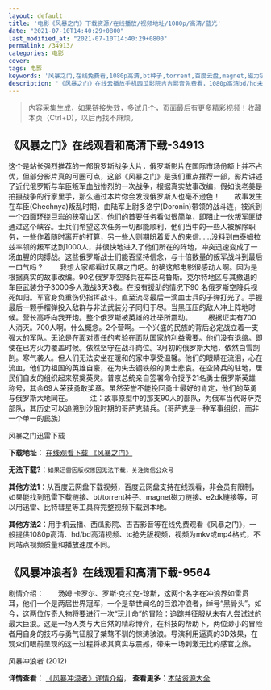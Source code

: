 ```yaml
---
layout: default
title: '电影《风暴之门》下载资源/在线播放/视频地址/1080p/高清/蓝光'
date: "2021-07-10T14:40:29+0800"
last_modified_at: "2021-07-10T14:40:29+0800"
permalink: /34913/
categories: 电影
cover:
tags: 电影
keywords: '风暴之门,在线免费看,1080p高清,bt种子,torrent,百度云盘,magnet,磁力链,迅雷下载资源'
description: '《风暴之门》在线云播放手机西瓜影院吉吉影音免费看，1080p高清bd/hd未删减完整版和tc抢先枪版，mkv/mp4格式，附带bt/torrent种子、magnet/磁力链、百度云盘、网盘资源迅雷下载链接'
---
```


>内容采集生成，如果链接失效，多试几个，页面最后有更多精彩视频！收藏本页（Ctrl+D)，以后再找不麻烦。


## 《风暴之门》在线观看和高清下载-34913

这个是站长强烈推荐的一部俄罗斯战争大片，俄罗斯影片在国际市场份额上并不占优，但部分影片真的可圈可点，这部《风暴之门》是我们重点推荐一部，影片讲述了近代俄罗斯与车臣叛军血战惨烈的一次战争，根据真实故事改编，假如说老美是拍摄战争的行家里手，那么通过本片你会发现俄罗斯人也毫不逊色！</span>　　故事发生在车臣(Chechnya)叛乱时期，由陆军上尉多洛宁(Doronin)带领的战斗连，被派到一个四面环绕巨岩的狭窄山区，他们的首要任务看似很简单，即阻止一伙叛军匪徒通过这个峡谷。士兵们希望这次任务一切都能顺利，他们当中的一些人被解除职务，一些作着随时离开的打算，另一些人则期盼着爱人的来信&hellip;…没料到由泰姆拉兹率领的叛军达到1000人，并很快地进入了他们所在的阵地，冲突迅速变成了一场血腥的肉搏战。这些俄罗斯战士们能否坚持信念，与十倍数量的叛军战斗到最后一口气吗？ 　　我想大家都看过风暴之门吧。的确这部电影很感动人啊。因为是根据真实的故事改编。90名俄罗斯空降兵在车臣乌鲁斯。克尔特地区与其撤退的车臣武装分子3000多人激战3天3夜。在没有援助的情况下90 名俄罗斯空降兵视死如归。军官身负重伤仍指挥战斗。直至流尽最后一滴血士兵的子弹打光了。手握最后一颗手榴弹投入敌群与非法武装分子同归于尽。当黑压压的敌人冲上阵地时候。营长高呼向我开炮。整个俄罗斯被英雄的壮举所震动。 　　根据证实有700人消灭。700人啊。什么概念。2个营啊。一个兴盛的民族的背后必定战立着一支强大的军队。无论是在面对责任的考验在面队国家的利益需要。他们没有退缩。即使在已方火力覆盖时候。依然坚守在战斗岗位。3月初的俄罗斯大地，依然白雪剀剀。寒气袭人。但人们无法安坐在暖和的家中享受温馨。他们的眼睛在流泪，心在流血，他们为祖国的英雄自豪，在为失去钢铁般的勇士悲哀。在空降兵的驻地，居民们自发的组织起来祭奠英灵。普京总统亲自签署命令授予21名勇士俄罗斯英雄称号，其余69人荣获勇敢奖章。虽然荣誉不能挽回勇士最好的肯定，他们的英勇与俄罗斯大地同在。&nbsp; 　　注：故事原型中的那支90人的部队，为俄军当代哥萨克部队，其历史可以追溯到沙俄时期的哥萨克骑兵。（哥萨克是一种军事组织，而非一个单一的民族）


风暴之门迅雷下载

**下载地址**： [在线观看下载 《风暴之门》](https://www.993dy.com//vod-detail-id-14030.html) 


**无法下载?**：`如果迅雷因版权原因无法下载，关注微信公众号 `

**其他方法1**：从百度云网盘下载视频，百度云网盘支持在线观看，非会员有限制，如果能找到迅雷下载链接、bt/torrent种子、magnet磁力链接、e2dk链接等，可以用迅雷、比特彗星等工具将完整视频下载到本地。

**其他方法2**：用手机云播、西瓜影院、吉吉影音等在线免费观看《风暴之门》，一般提供1080p高清、hd/bd高清视频、tc抢先版视频，视频为mkv或mp4格式，不同站点视频质量和播放速度不同。


## 《风暴冲浪者》在线观看和高清下载-9564

剧情介绍：　　汤姆·卡罗尔、罗斯·克拉克-琼斯，这两个名字在冲浪界如雷贯耳，他们一个是两届世界冠军，一个是举世闻名的巨浪冲浪者，绰号“黑骨头”。如今，这两位传奇人物将要进行一次“玩儿命”的冒险：追踪并征服从未有人尝试过的最大巨浪。这是一场人类与大自然的精彩博弈，在科技的帮助下，两位渺小的冒险者用自身的技巧与勇气征服了桀骜不驯的惊涛骇浪。导演利用逼真的3D效果，在观众们眼前呈现的这一过程将极其真实与震撼，带来一场刺激无比的感官之旅。


风暴冲浪者 (2012)

**详情查看**： [《风暴冲浪者》详情介绍](/movie/9564/)， **查看更多**：[本站资源大全](/movie/t/all/)

